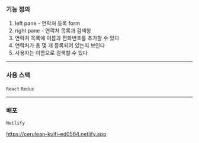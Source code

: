 ### 기능 정의

1. left pane - 연락처 등록 form
2. right pane - 연락처 목록과 검색창
3. 연락처 목록에 이름과 전화번호를 추가할 수 있다
4. 연락처가 총 몇 개 등록되어 있는지 보인다
5. 사용자는 이름으로 검색할 수 있다

---

### 사용 스택

`React` `Redux`

---

### 배포

`Netlify`

https://cerulean-kulfi-ed0564.netlify.app
